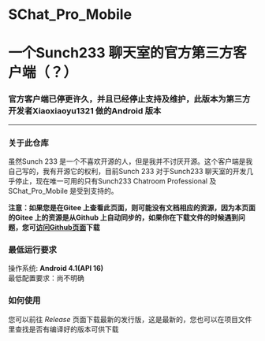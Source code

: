 # SChat_Pro_Mobile
# 一个Sunch233 聊天室的官方第三方客户端（？）   
### 官方客户端已停更许久，并且已经停止支持及维护，此版本为第三方开发者Xiaoxiaoyu1321 做的Android 版本   
---
### 关于此仓库   
虽然Sunch 233 是一个不喜欢开源的人，但是我并不讨厌开源。这个客户端是我自己写的，我有开源它的权利，目前Sunch 233 对于Sunch233 聊天室的开发几乎停止，现在唯一可用的只有Sunch233 Chatroom Professional 及 SChat_Pro_Mobile 是受到支持的。   
       
**注意：如果您是在Gitee 上查看此页面，则可能没有文档相应的资源，因为本页面的Gitee 上的资源是从Github 上自动同步的，如果你在下载文件的时候遇到问题，您可[访问Github页面](https://github.com/Xiaoxiaoyu1321/SChat_Pro_Mobile)下载**    
### 最低运行要求  
操作系统: **Android 4.1(API 16)**     
最低配置要求：尚不明确   
### 如何使用  
您可以前往 *Release* 页面下载最新的发行版，这是最新的，您也可以在项目文件里查找是否有编译好的版本可供下载   
